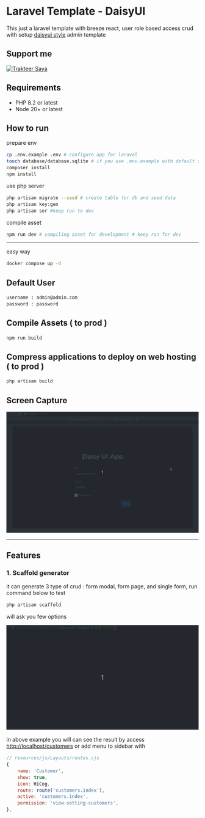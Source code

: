 # Laravel Template - DaisyUI

This just a laravel template with breeze react, user role based access crud with setup <a href="https://daisyui.com?ref=github.com/ajikamaludin" target="_blank">daisyui style</a> admin template

## Support me

<a href="https://trakteer.id/ajikamaludin" target="_blank"><img id="wse-buttons-preview" src="https://cdn.trakteer.id/images/embed/trbtn-blue-2.png" height="40" style="border:0px;height:40px;" alt="Trakteer Saya"></a>

## Requirements

-   PHP 8.2 or latest
-   Node 20+ or latest

## How to run

prepare env

```bash
cp .env.example .env # configure app for laravel
touch database/database.sqlite # if you use .env.example with default sqlite database
composer install
npm install
```

use php server

```bash
php artisan migrate --seed # create table for db and seed data
php artisan key:gen
php artisan ser #keep run to dev
```

compile asset

```bash
npm run dev # compiling asset for development # keep run for dev
```

<hr/>

easy way

```bash
docker compose up -d
```

## Default User

```bash
username : admin@admin.com
password : password
```

## Compile Assets ( to prod )

```bash
npm run build
```

## Compress applications to deploy on web hosting ( to prod )

```bash
php artisan build
```

## Screen Capture

![](screenshot_v3.gif?raw=true)

<hr/>

## Features

### 1. Scaffold generator

it can generate 3 type of crud : form modal, form page, and single form, run command below to test

```bash
php artisan scaffold
```

will ask you few options

![](screenshot_generator.gif?raw=true)

in above example you will can see the result by access [http://localhost/customers](http://localhost/customers) or add menu to sidebar with

```js
// resources/js/Layouts/routes.cjs
{
    name: 'Customer',
    show: true,
    icon: HiCog,
    route: route('customers.index'),
    active: 'customers.index',
    permission: 'view-setting-customers',
},
```
